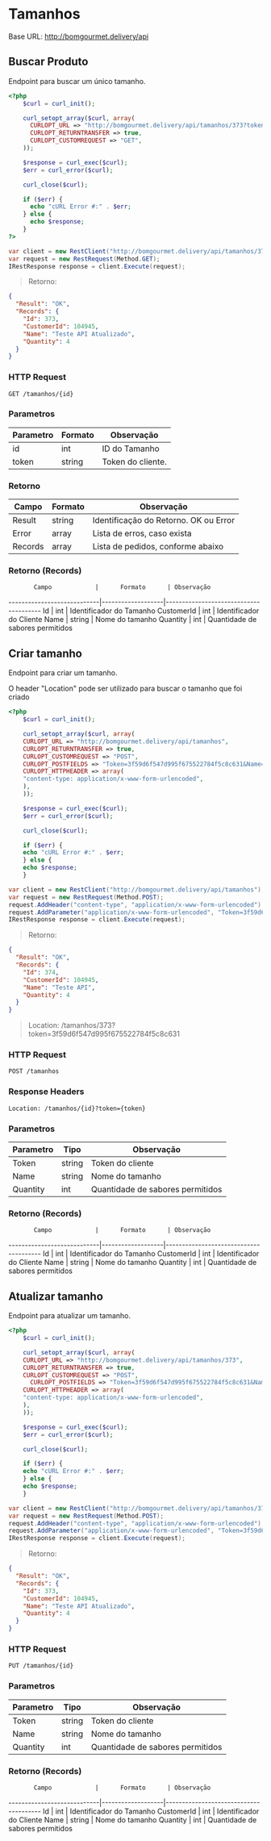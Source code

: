 # Tamanhos

Base URL: http://bomgourmet.delivery/api

## Buscar Produto
Endpoint para buscar um único tamanho.

```php
<?php
    $curl = curl_init();

    curl_setopt_array($curl, array(
      CURLOPT_URL => "http://bomgourmet.delivery/api/tamanhos/373?token=3f59d6f547d995f675522784f5c8c631",
      CURLOPT_RETURNTRANSFER => true,
      CURLOPT_CUSTOMREQUEST => "GET",
    ));

    $response = curl_exec($curl);
    $err = curl_error($curl);

    curl_close($curl);

    if ($err) {
      echo "cURL Error #:" . $err;
    } else {
      echo $response;
    }
?>
```

```c#
var client = new RestClient("http://bomgourmet.delivery/api/tamanhos/373?token=3f59d6f547d995f675522784f5c8c631");
var request = new RestRequest(Method.GET);
IRestResponse response = client.Execute(request);
```

> Retorno:

```json
{
  "Result": "OK",
  "Records": {
    "Id": 373,
    "CustomerId": 104945,
    "Name": "Teste API Atualizado",
    "Quantity": 4
  }
}
```

### HTTP Request
`GET /tamanhos/{id}`

### Parametros

Parametro | Formato | Observação
----------|---------|------------
id        |  int    | ID do Tamanho
token     |  string | Token do cliente.


### Retorno

  Campo | Formato | Observação
--------|---------|-----------
Result  |  string | Identificação do Retorno. OK ou Error
Error   |  array  | Lista de erros, caso exista
Records |  array  | Lista de pedidos, conforme abaixo

### Retorno (Records)
           Campo            |      Formato      | Observação
----------------------------|-------------------|---------------------------------------
Id                          | int               | Identificador do Tamanho
CustomerId                  | int               | Identificador do Cliente
Name                        | string            | Nome do tamanho
Quantity                    | int               | Quantidade de sabores permitidos


## Criar tamanho
Endpoint para criar um tamanho.

<aside class="notice">
    O header "Location" pode ser utilizado para buscar o tamanho que foi criado
</aside>

```php
<?php
    $curl = curl_init();

    curl_setopt_array($curl, array(
    CURLOPT_URL => "http://bomgourmet.delivery/api/tamanhos",
    CURLOPT_RETURNTRANSFER => true,
    CURLOPT_CUSTOMREQUEST => "POST",
    CURLOPT_POSTFIELDS => "Token=3f59d6f547d995f675522784f5c8c631&Name=Teste%20API&Quantity=4"
    CURLOPT_HTTPHEADER => array(
    "content-type: application/x-www-form-urlencoded",
    ),
    ));

    $response = curl_exec($curl);
    $err = curl_error($curl);

    curl_close($curl);

    if ($err) {
    echo "cURL Error #:" . $err;
    } else {
    echo $response;
    }
```

```c#
var client = new RestClient("http://bomgourmet.delivery/api/tamanhos");
var request = new RestRequest(Method.POST);
request.AddHeader("content-type", "application/x-www-form-urlencoded");
request.AddParameter("application/x-www-form-urlencoded", "Token=3f59d6f547d995f675522784f5c8c631&Name=Teste%20API%20&Quantity=4", ParameterType.RequestBody);
IRestResponse response = client.Execute(request);
```

> Retorno:

```json
{
  "Result": "OK",
  "Records": {
    "Id": 374,
    "CustomerId": 104945,
    "Name": "Teste API",
    "Quantity": 4
  }
}
```

> Location: /tamanhos/373?token=3f59d6f547d995f675522784f5c8c631

### HTTP Request
`POST /tamanhos`

### Response Headers
`Location: /tamanhos/{id}?token={token}`

### Parametros

Parametro           |     Tipo      | Observação
--------------------|---------------|------------
Token               | string        | Token do cliente
Name                | string        | Nome do tamanho
Quantity            | int           | Quantidade de sabores permitidos

### Retorno (Records)
           Campo            |      Formato      | Observação
----------------------------|-------------------|---------------------------------------
Id                          | int               | Identificador do Tamanho
CustomerId                  | int               | Identificador do Cliente
Name                        | string            | Nome do tamanho
Quantity                    | int               | Quantidade de sabores permitidos



## Atualizar tamanho
Endpoint para atualizar um tamanho.

```php
<?php
    $curl = curl_init();

    curl_setopt_array($curl, array(
    CURLOPT_URL => "http://bomgourmet.delivery/api/tamanhos/373",
    CURLOPT_RETURNTRANSFER => true,
    CURLOPT_CUSTOMREQUEST => "POST",
      CURLOPT_POSTFIELDS => "Token=3f59d6f547d995f675522784f5c8c631&Name=Teste%20API%20Atualizado&Quantity=4",
    CURLOPT_HTTPHEADER => array(
    "content-type: application/x-www-form-urlencoded",
    ),
    ));

    $response = curl_exec($curl);
    $err = curl_error($curl);

    curl_close($curl);

    if ($err) {
    echo "cURL Error #:" . $err;
    } else {
    echo $response;
    }
```

```c#
var client = new RestClient("http://bomgourmet.delivery/api/tamanhos/373");
var request = new RestRequest(Method.POST);
request.AddHeader("content-type", "application/x-www-form-urlencoded");
request.AddParameter("application/x-www-form-urlencoded", "Token=3f59d6f547d995f675522784f5c8c631&Name=Teste%20API%20Atualizado&Quantity=4", ParameterType.RequestBody);
IRestResponse response = client.Execute(request);
```

> Retorno:

```json
{
  "Result": "OK",
  "Records": {
    "Id": 373,
    "CustomerId": 104945,
    "Name": "Teste API Atualizado",
    "Quantity": 4
  }
}
```

### HTTP Request
`PUT /tamanhos/{id}`

### Parametros

Parametro           |     Tipo      | Observação
--------------------|---------------|------------
Token               | string        | Token do cliente
Name                | string        | Nome do tamanho
Quantity            | int           | Quantidade de sabores permitidos


### Retorno (Records)
           Campo            |      Formato      | Observação
----------------------------|-------------------|---------------------------------------
Id                          | int               | Identificador do Tamanho
CustomerId                  | int               | Identificador do Cliente
Name                        | string            | Nome do tamanho
Quantity                    | int               | Quantidade de sabores permitidos
